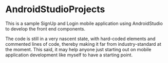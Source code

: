 # AndroidStudioProjects

This is a sample SignUp and Login mobile application using AndroidStudio to develop the front end components.

The code is still in a very nascent state, with hard-coded elements and commented lines of code, thereby making it far from industry-standard at the moment. This said, it may help anyone just starting out on mobile application development like myself to have a starting point.
